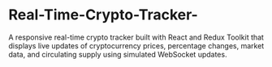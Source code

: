 # Real-Time-Crypto-Tracker-
A responsive real-time crypto tracker built with React and Redux Toolkit that displays live updates of cryptocurrency prices, percentage changes, market data, and circulating supply using simulated WebSocket updates.

